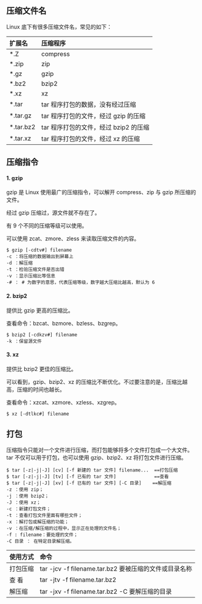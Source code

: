 ## 压缩文件名
Linux 底下有很多压缩文件名，常见的如下：

| 扩展名 |	压缩程序 |
| :-----  | :----       |
| *.Z |	compress  |
| *.zip |	zip |
| *.gz 	| gzip |
| *.bz2 |	bzip2 |
| *.xz |	xz |
| *.tar 	|tar 程序打包的数据，没有经过压缩 |
| *.tar.gz |	tar 程序打包的文件，经过 gzip 的压缩 |
| *.tar.bz2 |	tar 程序打包的文件，经过 bzip2 的压缩 |
| *.tar.xz 	| tar 程序打包的文件，经过 xz 的压缩 |

## 压缩指令
#### 1. gzip
gzip 是 Linux 使用最广的压缩指令，可以解开 compress、zip 与 gzip 所压缩的文件。

经过 gzip 压缩过，源文件就不存在了。

有 9 个不同的压缩等级可以使用。

可以使用 zcat、zmore、zless 来读取压缩文件的内容。
```
$ gzip [-cdtv#] filename
-c ：将压缩的数据输出到屏幕上
-d ：解压缩
-t ：检验压缩文件是否出错
-v ：显示压缩比等信息
-# ： # 为数字的意思，代表压缩等级，数字越大压缩比越高，默认为 6
```

#### 2. bzip2
提供比 gzip 更高的压缩比。

查看命令：bzcat、bzmore、bzless、bzgrep。
```
$ bzip2 [-cdkzv#] filename
-k ：保留源文件
```

#### 3. xz

提供比 bzip2 更佳的压缩比。

可以看到，gzip、bzip2、xz 的压缩比不断优化。不过要注意的是，压缩比越高，压缩的时间也越长。

查看命令：xzcat、xzmore、xzless、xzgrep。
```
$ xz [-dtlkc#] filename
```

## 打包

压缩指令只能对一个文件进行压缩，而打包能够将多个文件打包成一个大文件。tar 不仅可以用于打包，也可以使用 gzip、bzip2、xz 将打包文件进行压缩。
```
$ tar [-z|-j|-J] [cv] [-f 新建的 tar 文件] filename...  ==打包压缩
$ tar [-z|-j|-J] [tv] [-f 已有的 tar 文件]              ==查看
$ tar [-z|-j|-J] [xv] [-f 已有的 tar 文件] [-C 目录]    ==解压缩
-z ：使用 zip；
-j ：使用 bzip2；
-J ：使用 xz；
-c ：新建打包文件；
-t ：查看打包文件里面有哪些文件；
-x ：解打包或解压缩的功能；
-v ：在压缩/解压缩的过程中，显示正在处理的文件名；
-f : filename：要处理的文件；
-C 目录 ： 在特定目录解压缩。
```



| 使用方式 | 命令|
| :----- | :----- |
|打包压缩 |	tar -jcv -f filename.tar.bz2 要被压缩的文件或目录名称|
|查 看 	|tar -jtv -f filename.tar.bz2|
|解压缩 |	tar -jxv -f filename.tar.bz2 -C 要解压缩的目录|